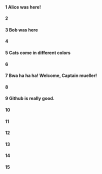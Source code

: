 #### 1 Alice was here!
#### 2
#### 3 Bob was here
#### 4
#### 5 Cats come in different colors
#### 6
#### 7 Bwa ha ha ha! Welcome, Captain mueller!
#### 8
#### 9 Github is really good. 
#### 10
#### 11
#### 12
#### 13
#### 14
#### 15
